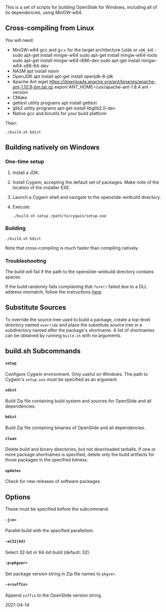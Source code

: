This is a set of scripts for building OpenSlide for Windows, including all
of its dependencies, using MinGW-w64.

Cross-compiling from Linux
--------------------------

You will need:

- MinGW-w64 gcc and g++ for the target architecture (`i686` or `x86_64`)
       -sudo apt-get install mingw-w64
        sudo apt-get install mingw-w64-tools 
        sudo apt-get install mingw-w64-i686-dev 
        sudo apt-get install mingw-w64-x86-64-dev 
- NASM
        apt install nasm
- OpenJDK
        apt install apt-get install openjdk-8-jdk
- Apache Ant
        wget https://downloads.apache.org/ant/binaries/apache-ant-1.10.9-bin.tar.gz
        export ANT_HOME=/usr/apache-ant-1.8.4 
        ant -version
- CMake
- gettext utility programs
        apt install gettext
- glib2 utility programs
        apt-get install libglib2.0-dev
- Native gcc and binutils for your build platform

Then:

    ./build.sh bdist

Building natively on Windows
----------------------------

### One-time setup

1.  Install a JDK.

2.  Install Cygwin, accepting the default set of packages.  Make note of
    the location of the installer EXE.

3.  Launch a Cygwin shell and navigate to the openslide-winbuild directory.

4.  Execute:

        ./build.sh setup /path/to/cygwin/setup.exe

### Building

    ./build.sh bdist

Note that cross-compiling is *much* faster than compiling natively.

### Troubleshooting

The build will fail if the path to the openslide-winbuild directory
contains spaces.

If the build randomly fails complaining that `fork()` failed due to a DLL
address mismatch, follow the instructions [here][1].

[1]: http://cygwin.wikia.com/wiki/Rebaseall

Substitute Sources
------------------

To override the source tree used to build a package, create a top-level
directory named `override` and place the substitute source tree in a
subdirectory named after the package's shortname.  A list of shortnames
can be obtained by running `build.sh` with no arguments.

build.sh Subcommands
--------------------

#### `setup`

Configure Cygwin environment.  Only useful on Windows.  The path to Cygwin's
`setup.exe` must be specified as an argument.

#### `sdist`

Build Zip file containing build system and sources for OpenSlide and all
dependencies.

#### `bdist`

Build Zip file containing binaries of OpenSlide and all dependencies.

#### `clean`

Delete build and binary directories, but not downloaded tarballs.  If one
or more package shortnames is specified, delete only the build artifacts for
those packages in the specified bitness.

#### `updates`

Check for new releases of software packages.

Options
-------

These must be specified before the subcommand.

#### `-j<n>`

Parallel build with the specified parallelism.

#### `-m{32|64}`

Select 32-bit or 64-bit build (default: 32).

#### `-p<pkgver>`

Set package version string in Zip file names to `pkgver`.

#### `-s<suffix>`

Append `suffix` to the OpenSlide version string.

2021-04-14
